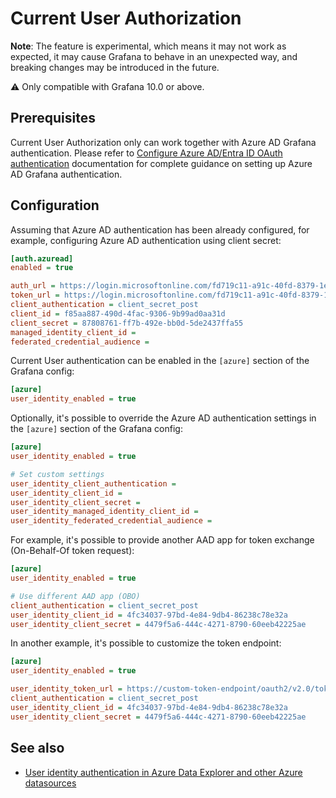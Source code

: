 # Current User Authorization

**Note**: The feature is experimental, which means it may not work as expected, it may cause Grafana to behave in an unexpected way, and breaking changes may be introduced
in the future.

⚠️ Only compatible with Grafana 10.0 or above.

## Prerequisites

Current User Authorization only can work together with Azure AD Grafana authentication. Please refer to [Configure Azure AD/Entra ID OAuth authentication](https://grafana.com/docs/grafana/latest/setup-grafana/configure-security/configure-authentication/azuread/) documentation for complete guidance on setting up Azure AD Grafana authentication.

## Configuration

Assuming that Azure AD authentication has been already configured, for example, configuring Azure AD authentication using client secret:

```ini
[auth.azuread]
enabled = true

auth_url = https://login.microsoftonline.com/fd719c11-a91c-40fd-8379-1e6cd3c59568//oauth2/v2.0/authorize
token_url = https://login.microsoftonline.com/fd719c11-a91c-40fd-8379-1e6cd3c59568/oauth2/v2.0/token
client_authentication = client_secret_post
client_id = f85aa887-490d-4fac-9306-9b99ad0aa31d
client_secret = 87808761-ff7b-492e-bb0d-5de2437ffa55
managed_identity_client_id =
federated_credential_audience =
```

Current User authentication can be enabled in the `[azure]` section of the Grafana config:

```ini
[azure]
user_identity_enabled = true
```

Optionally, it's possible to override the Azure AD authentication settings in the `[azure]` section of the Grafana config:

```ini
[azure]
user_identity_enabled = true

# Set custom settings
user_identity_client_authentication =
user_identity_client_id =
user_identity_client_secret =
user_identity_managed_identity_client_id =
user_identity_federated_credential_audience =
```

For example, it's possible to provide another AAD app for token exchange (On-Behalf-Of token request):

```ini
[azure]
user_identity_enabled = true

# Use different AAD app (OBO)
client_authentication = client_secret_post
user_identity_client_id = 4fc34037-97bd-4e84-9db4-86238c78e32a
user_identity_client_secret = 4479f5a6-444c-4271-8790-60eeb42225ae
```

In another example, it's possible to customize the token endpoint:

```ini
[azure]
user_identity_enabled = true

user_identity_token_url = https://custom-token-endpoint/oauth2/v2.0/token
client_authentication = client_secret_post
user_identity_client_id = 4fc34037-97bd-4e84-9db4-86238c78e32a
user_identity_client_secret = 4479f5a6-444c-4271-8790-60eeb42225ae
```

## See also

- [User identity authentication in Azure Data Explorer and other Azure datasources](https://github.com/grafana/grafana/discussions/62994)
